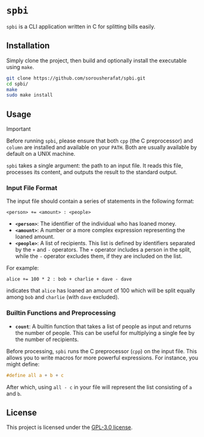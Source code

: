 # `spbi`

`spbi` is a CLI application written in C for splitting bills easily.

## Installation

Simply clone the project, then build and optionally install the executable using `make`.

```bash
git clone https://github.com/sorousherafat/spbi.git
cd spbi/
make
sudo make install
```

## Usage

> [!IMPORTANT]  
> Before running `spbi`, please ensure that both `cpp` (the C preprocessor) and `column` are installed and available on your `PATH`. Both are usually available by default on a UNIX machine.

`spbi` takes a single argument: the path to an input file. It reads this file, processes its content, and outputs the result to the standard output.

### Input File Format

The input file should contain a series of statements in the following format:

```
<person> += <amount> : <people>
```

- **`<person>`**: The identifier of the individual who has loaned money.
- **`<amount>`**: A number or a more complex expression representing the loaned amount.
- **`<people>`**: A list of recipients. This list is defined by identifiers separated by the `+` and `-` operators. The `+` operator includes a person in the split, while the `-` operator excludes them, if they are included on the list.

For example:

```
alice += 100 * 2 : bob + charlie + dave - dave
```

indicates that `alice` has loaned an amount of 100 which will be split equally among `bob` and `charlie` (with `dave` excluded).

### Builtin Functions and Preprocessing

- **`count`**: A builtin function that takes a list of people as input and returns the number of people. This can be useful for multiplying a single fee by the number of recipients.

Before processing, `spbi` runs the C preprocessor (`cpp`) on the input file. This allows you to write macros for more powerful expressions. For instance, you might define:

```c
#define all a + b + c
```

After which, using `all - c` in your file will represent the list consisting of `a` and `b`.

## License

This project is licensed under the [GPL-3.0 license](https://github.com/sorousherafat/spbi/blob/main/LICENSE). 
